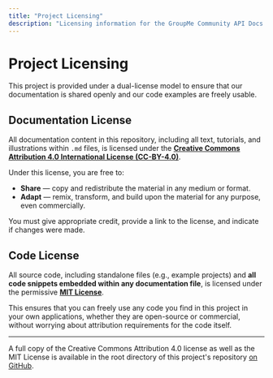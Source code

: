 ```yaml
---
title: "Project Licensing"
description: "Licensing information for the GroupMe Community API Docs project."
---
```


# Project Licensing

This project is provided under a dual-license model to ensure that our documentation is shared openly and our code examples are freely usable.

## Documentation License

All documentation content in this repository, including all text, tutorials, and illustrations within `.md` files, is licensed under the [**Creative Commons Attribution 4.0 International License (CC-BY-4.0)**](https://creativecommons.org/licenses/by/4.0/).

Under this license, you are free to:
*   **Share** — copy and redistribute the material in any medium or format.
*   **Adapt** — remix, transform, and build upon the material for any purpose, even commercially.

You must give appropriate credit, provide a link to the license, and indicate if changes were made.

## Code License

All source code, including standalone files (e.g., example projects) and **all code snippets embedded within any documentation file**, is licensed under the permissive [**MIT License**](https://opensource.org/license/MIT).

This ensures that you can freely use any code you find in this project in your own applications, whether they are open-source or commercial, without worrying about attribution requirements for the code itself.

***

A full copy of the Creative Commons Attribution 4.0 license as well as the MIT License is available in the root directory of this project's repository [on GitHub](https://github.com/groupme-js/GroupMeCommunityDocs).